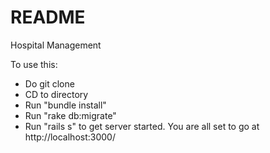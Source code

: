 # README
Hospital Management

To use this:
* Do git clone
* CD to directory
* Run "bundle install"
* Run "rake db:migrate"
* Run "rails s" to get server started.
You are all set to go at http://localhost:3000/

